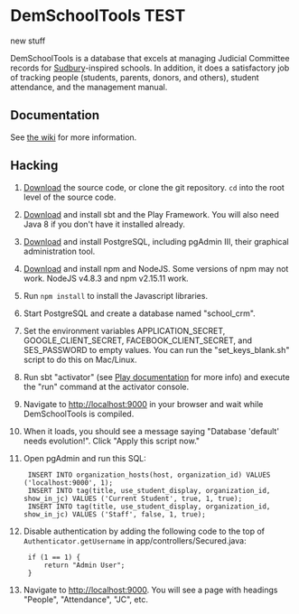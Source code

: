 # DemSchoolTools TEST

new stuff 

DemSchoolTools is a database that excels at managing Judicial Committee records
for [Sudbury](https://en.wikipedia.org/wiki/Sudbury_school)-inspired schools. 
In addition, it does a satisfactory job of tracking people (students, parents, 
donors, and others), student attendance, and the management manual.

## Documentation
See [the wiki](https://github.com/schmave/demschooltools/wiki/) for more information.

## Hacking
1. [Download](https://github.com/schmave/demschooltools/archive/master.zip) 
the source code, or clone the git repository. `cd` into the root level
of the source code.

1. [Download](https://playframework.com/documentation/2.5.x/Installing) 
and install sbt and the Play Framework. You will also need Java 8 if 
you don't have it installed already.

1. [Download](http://www.postgresql.org/download/) and install PostgreSQL, 
including pgAdmin III, their graphical administration tool.

1. [Download](https://nodejs.org/en/download/releases/) and install npm and NodeJS.
  Some versions of npm may not work. NodeJS v4.8.3 and npm v2.15.11 work.
  
1. Run `npm install` to install the Javascript libraries. 

1. Start PostgreSQL and create a database named "school_crm".

1. Set the environment variables APPLICATION_SECRET, GOOGLE_CLIENT_SECRET, 
FACEBOOK_CLIENT_SECRET, and SES_PASSWORD to empty values. You can run the 
"set_keys_blank.sh" script to do this on Mac/Linux.

1. Run sbt "activator" (see [Play documentation](https://playframework.com/documentation/2.5.x/PlayConsole) 
for more info) and execute the "run" command at the activator console.

1. Navigate to [http://localhost:9000](http://localhost:9000) in your browser 
and wait while DemSchoolTools is compiled.

1. When it loads, you should see a message saying 
"Database 'default' needs evolution!". Click "Apply this script now."

1. Open pgAdmin and run this SQL:

        INSERT INTO organization_hosts(host, organization_id) VALUES ('localhost:9000', 1);
        INSERT INTO tag(title, use_student_display, organization_id, show_in_jc) VALUES ('Current Student', true, 1, true);
        INSERT INTO tag(title, use_student_display, organization_id, show_in_jc) VALUES ('Staff', false, 1, true);

1. Disable authentication by adding the following code to the top of `Authenticator.getUsername` in app/controllers/Secured.java:

        if (1 == 1) {
            return "Admin User";
        }

1. Navigate to [http://localhost:9000](http://localhost:9000). You will see 
a page with headings "People", "Attendance", "JC", etc.
